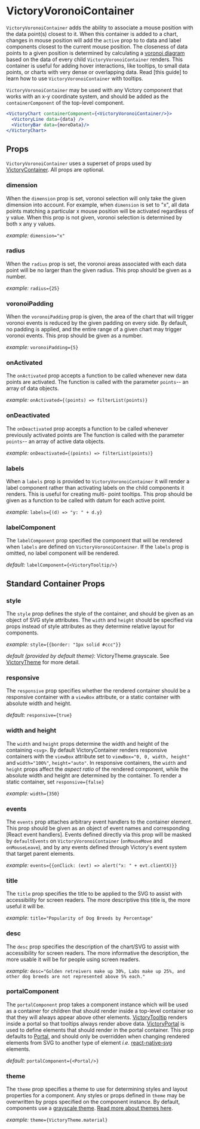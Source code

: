 # VictoryVoronoiContainer

`VictoryVoronoiContainer` adds the ability to associate a mouse position with the data point(s)
closest to it. When this container is added to a chart, changes in mouse position will add the `active`
prop to to data and label components closest to the current mouse position. The closeness of data
points to a given position is determined by calculating a [voronoi diagram] based on the data of
every child `VictoryVoronoiContainer` renders. This container is useful for adding hover interactions,
like tooltips, to small data points, or charts with very dense or overlapping data. Read
[this guide] to learn how to use `VictoryVoronoiContainer` with tooltips.

`VictoryVoronoiContainer` may be used with any Victory component that works with an x-y coordinate
system, and should be added as the `containerComponent` of the top-level component.


```jsx
<VictoryChart containerComponent={<VictoryVoronoiContainer/>}>
  <VictoryLine data={data} />
  <VictoryBar data={moreData}/>
</VictoryChart>
```

## Props

`VictoryVoronoiContainer` uses a superset of props used by [VictoryContainer]. All props are optional.

### dimension

When the `dimension` prop is set, voronoi selection will only take the given dimension into account.
For example, when `dimension` is set to "x", all data points matching a particular x mouse position
will be activated regardless of y value. When this prop is not given, voronoi selection is
determined by both x any y values.

*example:* `dimension="x"`

### radius

When the `radius` prop is set, the voronoi areas associated with each data point will be no larger
than the given radius. This prop should be given as a number.

*example:* `radius={25}`

### voronoiPadding

When the `voronoiPadding` prop is given, the area of the chart that will trigger voronoi events is
reduced by the given padding on every side. By default, no padding is applied, and the entire range
of a given chart may trigger voronoi events. This prop should be given as a number.

*example:* `voronoiPadding={5}`

### onActivated

The `onActivated` prop accepts a function to be called whenever new data points are activated. The
function is called with the parameter `points`-- an array of data objects.

*example:* `onActivated={(points) => filterList(points)}`


### onDeactivated

The `onDeactivated` prop accepts a function to be called whenever previously activated points are  The
function is called with the parameter `points`-- an array of active data objects.

*example:* `onDeactivated={(points) => filterList(points)}`

### labels

When a `labels` prop is provided to `VictoryVoronoiContainer` it will render a label component
rather than activating labels on the child components it renders. This is useful for creating multi-
point tooltips. This prop should be given as a function to be called with datum for each active
point.

*example:* `labels={(d) => "y: " + d.y}`

### labelComponent

The `labelComponent` prop specified the component that will be rendered when `labels` are defined
on `VictoryVoronoiContainer`. If the `labels` prop is omitted, no label component will be rendered.

*default:* `labelComponent={<VictoryTooltip/>}`

## Standard Container Props

### style

The `style` prop defines the style of the container, and should be given as an object of SVG style attributes.
The `width` and `height` should be specified via props instead of style attributes as they determine
relative layout for components.

*example:* `style={{border: "1px solid #ccc"}}`

*default (provided by default theme):* VictoryTheme.grayscale. See [VictoryTheme] for more detail.

### responsive

The `responsive` prop specifies whether the rendered container should be a responsive container with a `viewBox` attribute, or a static container with absolute width and height.

*default:* `responsive={true}`

### width and height

The `width` and `height` props determine the width and height of the containing `<svg>`. By default VictoryContainer renders responsive containers with the `viewBox` attribute set to `viewBox="0, 0, width, height"` and `width="100%"`, `height="auto"`. In responsive containers, the `width` and `height` props affect the _aspect ratio_ of the rendered component, while the absolute width and height are determined by the container. To render a static container, set `responsive={false}`

*example:* `width={350}`

### events

The `events` prop attaches arbitrary event handlers to the container element. This prop should be
given as an object of event names and corresponding [React event handlers]. Events defined directly
via this prop will be masked by `defaultEvents` on `VictoryVoronoiContainer` (`onMouseMove` and
`onMouseLeave`), and by any events defined through Victory's event
system that target parent elements.

*example:* `events={{onClick: (evt) => alert("x: " + evt.clientX)}}`

### title

The `title` prop specifies the title to be applied to the SVG to assist with accessibility for screen readers. The more descriptive this title is, the more useful it will be.

*example:* `title="Popularity of Dog Breeds by Percentage"`

### desc

The `desc` prop specifies the description of the chart/SVG to assist with accessibility for screen readers. The more informative the description, the more usable it will be for people using screen readers.

*example:* `desc="Golden retreivers make up 30%, Labs make up 25%, and other dog breeds are not represented above 5% each."`

### portalComponent

The `portalComponent` prop takes a component instance which will be used as a container for children that should render inside a top-level container so that they will always appear above other elements. [VictoryTooltip] renders inside a portal so that tooltips always render above data. [VictoryPortal] is used to define elements that should render in the portal container. This prop defaults to [Portal], and should only be overridden when changing rendered elements from SVG to another type of element _i.e._ [react-native-svg] elements.

*default:* `portalComponent={<Portal/>}`

### theme

The `theme` prop specifies a theme to use for determining styles and layout properties for a
component. Any styles or props defined in `theme` may be overwritten by props specified on the
component instance. By default, components use a [grayscale theme]. [Read more about themes here].

*example:* `theme={VictoryTheme.material}`

[VictoryPortal]: https://formidable.com/open-source/victory/docs/victory-portal
[Portal]: https://github.com/FormidableLabs/victory-core/blob/master/src/victory-portal/portal.js
[react-native-svg]: https://github.com/react-native-community/react-native-svg
[VictoryTheme]: https://formidable.com/open-source/victory/docs/victory-theme
[VictoryTooltip]: https://formidable.com/open-source/victory/docs/victory-tooltip
[grayscale theme]: https://github.com/FormidableLabs/victory-core/blob/master/src/victory-theme/grayscale.js
[Read more about themes here]: https://formidable.com/open-source/victory/recipes/theme-park
[VictoryContainer]: https://formidable.com/open-source/victory/docs/victory-container
[voronoi diagram]: https://github.com/d3/d3-voronoi